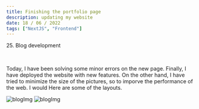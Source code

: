 ```yaml
---
title: Finishing the portfolio page
description: updating my website
date: 18 / 06 / 2022
tags: ["NextJS", "Frontend"]
---
```


<p>25. Blog development</p>

<br/>
<p> Today, I have been solving some minor errors on the new page. Finally, I have deployed the website with new features. On the other hand, I have tried to minimize the size of the pictures, so to imporve the performance of the web. I would Here are some of the layouts.
</p>
<img src="/Blog/20220617.png" className="postImg" alt="blogImg" />
<img src="/Blog/20220617-2.png" className="postImg" alt="blogImg" />